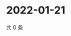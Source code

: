 # 2022-01-21

共 0 条

<!-- BEGIN WEIBO -->
<!-- 最后更新时间 Fri Jan 21 2022 09:55:03 GMT+0800 (China Standard Time) -->

<!-- END WEIBO -->
